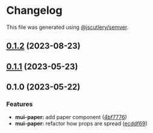 # Changelog

This file was generated using [@jscutlery/semver](https://github.com/jscutlery/semver).

## [0.1.2](https://github.com/Availity/element/compare/@availity/mui-paper@0.1.1...@availity/mui-paper@0.1.2) (2023-08-23)

## [0.1.1](https://github.com/Availity/element/compare/@availity/mui-paper@0.1.0...@availity/mui-paper@0.1.1) (2023-05-23)

## 0.1.0 (2023-05-22)


### Features

* **mui-paper:** add paper component ([4bf7776](https://github.com/Availity/element/commit/4bf7776a0f19e3566983e176901233a6292fa745))
* **mui-paper:** refactor how props are spread ([ecddf69](https://github.com/Availity/element/commit/ecddf6908fdb69418705cb854aa84c419de3ee55))

